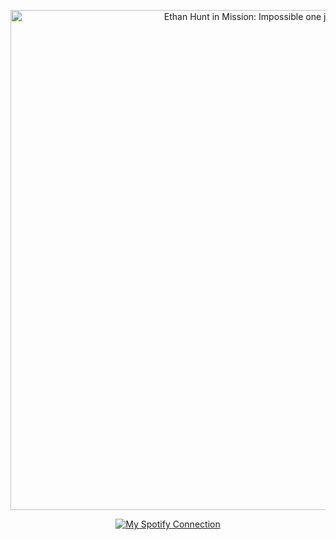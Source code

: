 <p align="center">
  <img src="https://github.com/user-attachments/assets/847ca501-74c4-48a9-a727-03a018d68d69" alt="Ethan Hunt in Mission: Impossible one jumpscare" width=800>
</p>

<div align="center">
  <a href="https://spotify-github-profile.kittinanx.com/api/view?uid=31tckfmsmy7m3qsgkook6hwjqqne&redirect=true">
    <img src="https://spotify-github-profile.kittinanx.com/api/view?uid=31tckfmsmy7m3qsgkook6hwjqqne&cover_image=true&theme=natemoo-re&show_offline=true&background_color=121212&interchange=true&bar_color=949494&bar_color_cover=false" alt="My Spotify Connection">
  </a>
</div>
